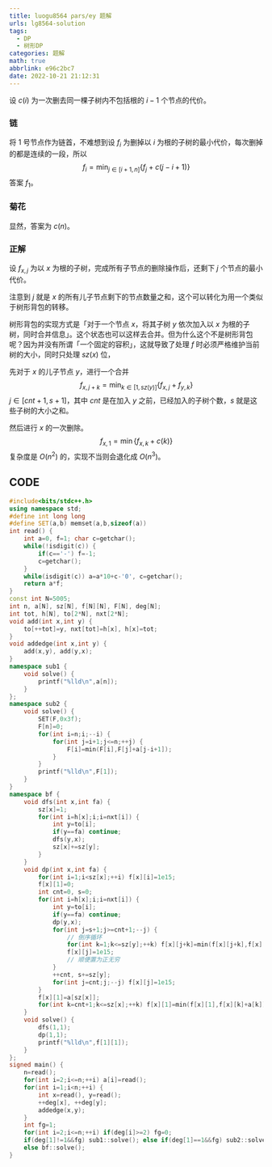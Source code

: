 ```yaml
---
title: luogu8564 ρars/ey 题解
urls: lg8564-solution
tags:
  - DP
  - 树形DP
categories: 题解
math: true
abbrlink: e96c2bc7
date: 2022-10-21 21:12:31
---
```


设 $c(i)$ 为一次删去同一棵子树内不包括根的 $i-1$ 个节点的代价。

<!--more-->

### 链

将 $1$ 号节点作为链首，不难想到设 $f_i$ 为删掉以 $i$ 为根的子树的最小代价，每次删掉的都是连续的一段，所以
$$
f_i = \min_{j \in [i+1,n]}\{ f_j + c(j-i+1)\}
$$
答案 $f_1$。

### 菊花

显然，答案为 $c(n)$。

### 正解

设 $f_{x,j}$ 为以 $x$ 为根的子树，完成所有子节点的删除操作后，还剩下 $j$ 个节点的最小代价。

注意到 $j$ 就是 $x$ 的所有儿子节点剩下的节点数量之和，这个可以转化为用一个类似于树形背包的转移。

树形背包的实现方式是「对于一个节点 $x$，将其子树 $y$ 依次加入以 $x$ 为根的子树，同时合并信息」。这个状态也可以这样去合并。但为什么这个不是树形背包呢？因为并没有所谓「一个固定的容积」，这就导致了处理 $f$ 时必须严格维护当前树的大小，同时只处理 $sz(x)$ 位，

先对于 $x$ 的儿子节点 $y$，进行一个合并
$$
f_{x,j+k} = \min_{k \in [1,sz(y)]}\{ f_{x,j} + f_{y,k} \}
$$
$j \in [cnt+1,s+1]$，其中 $cnt$ 是在加入 $y$ 之前，已经加入的子树个数，$s$ 就是这些子树的大小之和。

然后进行 $x$ 的一次删除。
$$
f_{x,1} = \min\{ f_{x,k} + c(k) \}
$$
复杂度是 $O(n^2)$ 的，实现不当则会退化成 $O(n^3)$。

## CODE

```cpp
#include<bits/stdc++.h>
using namespace std;
#define int long long
#define SET(a,b) memset(a,b,sizeof(a))
int read() {
	int a=0, f=1; char c=getchar();
	while(!isdigit(c)) {
		if(c=='-') f=-1;
		c=getchar();
	}
	while(isdigit(c)) a=a*10+c-'0', c=getchar();
	return a*f;
}
const int N=5005;
int n, a[N], sz[N], f[N][N], F[N], deg[N];
int tot, h[N], to[2*N], nxt[2*N];
void add(int x,int y) {
	to[++tot]=y, nxt[tot]=h[x], h[x]=tot;
}
void addedge(int x,int y) {
	add(x,y), add(y,x);
}
namespace sub1 {
	void solve() {
		printf("%lld\n",a[n]);
	}
};
namespace sub2 {
	void solve() {
		SET(F,0x3f);
		F[n]=0;
		for(int i=n;i;--i) {
			for(int j=i+1;j<=n;++j) {
				F[i]=min(F[i],F[j]+a[j-i+1]);
			}
		}
		printf("%lld\n",F[1]);
	}
}
namespace bf {
	void dfs(int x,int fa) {
		sz[x]=1;
		for(int i=h[x];i;i=nxt[i]) {
			int y=to[i];
			if(y==fa) continue;
			dfs(y,x);
			sz[x]+=sz[y];
		}
	}
	void dp(int x,int fa) {
		for(int i=1;i<sz[x];++i) f[x][i]=1e15;
		f[x][1]=0;
		int cnt=0, s=0;
		for(int i=h[x];i;i=nxt[i]) {
			int y=to[i];
			if(y==fa) continue;
			dp(y,x);
			for(int j=s+1;j>=cnt+1;--j) {
                // 倒序循环
				for(int k=1;k<=sz[y];++k) f[x][j+k]=min(f[x][j+k],f[x][j]+f[y][k]);
				f[x][j]=1e15;
                // 顺便置为正无穷
			}
			++cnt, s+=sz[y];
			for(int j=cnt;j;--j) f[x][j]=1e15;
		}
		f[x][1]=a[sz[x]];
		for(int k=cnt+1;k<=sz[x];++k) f[x][1]=min(f[x][1],f[x][k]+a[k]);
	}
	void solve() {
		dfs(1,1);
		dp(1,1);
		printf("%lld\n",f[1][1]);
	}
};
signed main() {
	n=read();
	for(int i=2;i<=n;++i) a[i]=read();
	for(int i=1;i<n;++i) {
		int x=read(), y=read();
		++deg[x], ++deg[y];
		addedge(x,y);
	}
	int fg=1;
	for(int i=2;i<=n;++i) if(deg[i]>=2) fg=0;
	if(deg[1]!=1&&fg) sub1::solve(); else if(deg[1]==1&&fg) sub2::solve();
	else bf::solve();
}
```
